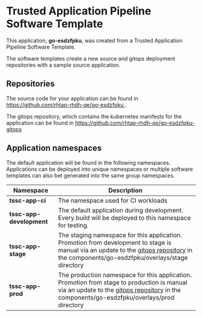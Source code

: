 # Trusted Application Pipeline Software Template

This application, **go-esdzfpku**, was created from a Trusted Application Pipeline Software Template.

The software templates create a new source and gitops deployment repositories with a sample source application. 

## Repositories

The source code for your application can be found in [https://github.com/rhtap-rhdh-qe/go-esdzfpku ](https://github.com/rhtap-rhdh-qe/go-esdzfpku ).
 
The gitops repository, which contains the kubernetes manifests for the application can be found in 
[https://github.com/rhtap-rhdh-qe/go-esdzfpku-gitops ](https://github.com/rhtap-rhdh-qe/go-esdzfpku-gitops ) 

## Application namespaces 

The default application will be found in the following namespaces. Applications can be deployed into unique namespaces or multiple software templates can also bet generated into the same group namespaces.  

|  Namespace   |  Description   |  
| -------- | -------- |
| **tssc-app-ci** | The namespace used for CI workloads |
| **tssc-app-development** | The default application during development. Every build will be deployed to this namespace for testing. |
| **tssc-app-stage** | The staging namespace for this application. Promotion from development to stage is manual via an update to the [gitops repository](https://github.com/rhtap-rhdh-qe/go-esdzfpku-gitops ) in the components/go-esdzfpku/overlays/stage directory |
| **tssc-app-prod** | The production namespace for this application. Promotion from stage to production is manual via an update to the [gitops repository](https://github.com/rhtap-rhdh-qe/go-esdzfpku-gitops ) in the components/go-esdzfpku/overlays/prod directory |